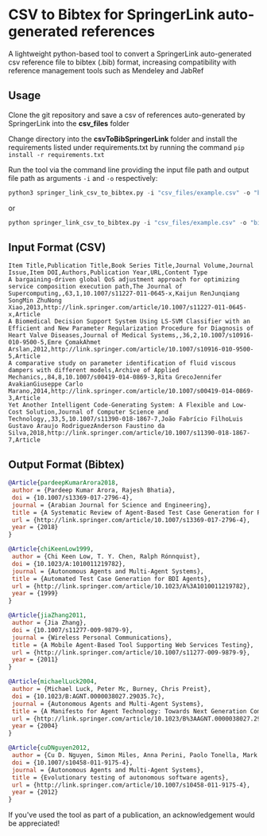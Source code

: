 <!--[![codecov](https://codecov.io/gh/AndrewC19/csvToBibSpringerLink/branch/master/graph/badge.svg)](https://codecov.io/gh/AndrewC19/csvToBibSpringerLink)
-->
# CSV to Bibtex for SpringerLink auto-generated references
A lightweight python-based tool to convert a SpringerLink auto-generated csv reference file to bibtex (.bib) format, increasing compatibility with reference management tools such as Mendeley and JabRef

## Usage
Clone the git repository and save a csv of references auto-generated by SpringerLink into the **csv_files** folder

Change directory into the **csvToBibSpringerLink** folder and install the requirements listed under requirements.txt by running the command `pip install -r requirements.txt`

Run the tool via the command line providing the input file path and output file path as arguments `-i` and `-o` respectively:

```python
python3 springer_link_csv_to_bibtex.py -i "csv_files/example.csv" -o "bibtex_files/example.bib"
```

or

```python
python springer_link_csv_to_bibtex.py -i "csv_files/example.csv" -o "bibtex_files/example.bib"
```

## Input Format (CSV)
```csv
Item Title,Publication Title,Book Series Title,Journal Volume,Journal Issue,Item DOI,Authors,Publication Year,URL,Content Type
A bargaining-driven global QoS adjustment approach for optimizing service composition execution path,The Journal of Supercomputing,,63,1,10.1007/s11227-011-0645-x,Kaijun RenJunqiang SongMin ZhuNong Xiao,2013,http://link.springer.com/article/10.1007/s11227-011-0645-x,Article
A Biomedical Decision Support System Using LS-SVM Classifier with an Efficient and New Parameter Regularization Procedure for Diagnosis of Heart Valve Diseases,Journal of Medical Systems,,36,2,10.1007/s10916-010-9500-5,Emre ÇomakAhmet Arslan,2012,http://link.springer.com/article/10.1007/s10916-010-9500-5,Article
A comparative study on parameter identification of fluid viscous dampers with different models,Archive of Applied Mechanics,,84,8,10.1007/s00419-014-0869-3,Rita GrecoJennifer AvakianGiuseppe Carlo Marano,2014,http://link.springer.com/article/10.1007/s00419-014-0869-3,Article
Yet Another Intelligent Code-Generating System: A Flexible and Low-Cost Solution,Journal of Computer Science and Technology,,33,5,10.1007/s11390-018-1867-7,João Fabrício FilhoLuis Gustavo Araujo RodriguezAnderson Faustino da Silva,2018,http://link.springer.com/article/10.1007/s11390-018-1867-7,Article
```

## Output Format (Bibtex)
```bibtex
@Article{pardeepKumarArora2018,
 author = {Pardeep Kumar Arora, Rajesh Bhatia},
 doi = {10.1007/s13369-017-2796-4},
 journal = {Arabian Journal for Science and Engineering},
 title = {A Systematic Review of Agent-Based Test Case Generation for Regression Testing},
 url = {http://link.springer.com/article/10.1007/s13369-017-2796-4},
 year = {2018}
}

@Article{chiKeenLow1999,
 author = {Chi Keen Low, T. Y. Chen, Ralph Rónnquist},
 doi = {10.1023/A:1010011219782},
 journal = {Autonomous Agents and Multi-Agent Systems},
 title = {Automated Test Case Generation for BDI Agents},
 url = {http://link.springer.com/article/10.1023/A%3A1010011219782},
 year = {1999}
}

@Article{jiaZhang2011,
 author = {Jia Zhang},
 doi = {10.1007/s11277-009-9879-9},
 journal = {Wireless Personal Communications},
 title = {A Mobile Agent-Based Tool Supporting Web Services Testing},
 url = {http://link.springer.com/article/10.1007/s11277-009-9879-9},
 year = {2011}
}

@Article{michaelLuck2004,
 author = {Michael Luck, Peter Mc, Burney, Chris Preist},
 doi = {10.1023/B:AGNT.0000038027.29035.7c},
 journal = {Autonomous Agents and Multi-Agent Systems},
 title = {A Manifesto for Agent Technology: Towards Next Generation Computing},
 url = {http://link.springer.com/article/10.1023/B%3AAGNT.0000038027.29035.7c},
 year = {2004}
}

@Article{cuDNguyen2012,
 author = {Cu D. Nguyen, Simon Miles, Anna Perini, Paolo Tonella, Mark Harman, Michael Luck},
 doi = {10.1007/s10458-011-9175-4},
 journal = {Autonomous Agents and Multi-Agent Systems},
 title = {Evolutionary testing of autonomous software agents},
 url = {http://link.springer.com/article/10.1007/s10458-011-9175-4},
 year = {2012}
}

```
If you've used the tool as part of a publication, an acknowledgement would be appreciated!
